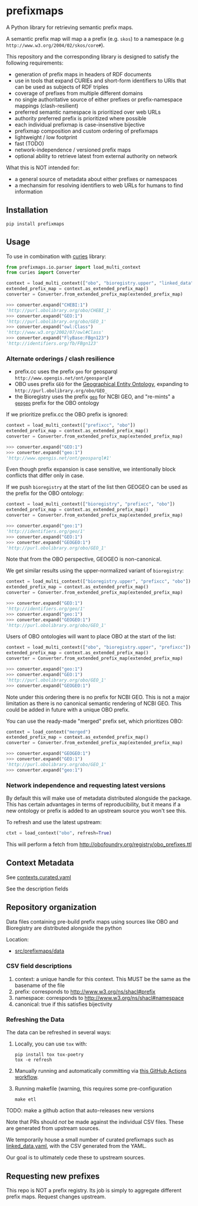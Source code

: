# prefixmaps

A Python library for retrieving semantic prefix maps.

A semantic prefix map will map a a prefix (e.g. `skos`) to a namespace (e.g `http://www.w3.org/2004/02/skos/core#`).

This repository and the corresponding library is designed to satisfy the following requirements:

- generation of prefix maps in headers of RDF documents
- use in tools that expand CURIEs and short-form identifiers to URIs that can be used as subjects of RDF triples
- coverage of prefixes from multiple different domains
- no single authoritative source of either prefixes or prefix-namespace mappings (clash-resilient)
- preferred semantic namespace is prioritized over web URLs
- authority preferred prefix is prioritized where possible
- each individual prefixmap is case-insenstive bijective
- prefixmap composition and custom ordering of prefixmaps
- lightweight / low footprint
- fast (TODO)
- network-independence / versioned prefix maps
- optional ability to retrieve latest from external authority on network

What this is NOT intended for:

- a general source of metadata about either prefixes or namespaces
- a mechansim for resolving identifiers to web URLs for humans to find information

## Installation

```
pip install prefixmaps
```

## Usage

To use in combination with [curies](https://github.com/cthoyt/curies) library:

```python
from prefixmaps.io.parser import load_multi_context
from curies import Converter

context = load_multi_context(["obo", "bioregistry.upper", "linked_data", "prefixcc"])
extended_prefix_map = context.as_extended_prefix_map()
converter = Converter.from_extended_prefix_map(extended_prefix_map)

>>> converter.expand("CHEBI:1")
'http://purl.obolibrary.org/obo/CHEBI_1'
>>> converter.expand("GEO:1")
'http://purl.obolibrary.org/obo/GEO_1'
>>> converter.expand("owl:Class")
'http://www.w3.org/2002/07/owl#Class'
>>> converter.expand("FlyBase:FBgn123")
'http://identifiers.org/fb/FBgn123'
```

### Alternate orderings / clash resilience

- prefix.cc uses the prefix `geo` for geosparql `http://www.opengis.net/ont/geosparql#`
- OBO uses prefix `GEO` for the [Geographical Entity Ontology](https://obofoundry.org/ontology/geo), expanding to `http://purl.obolibrary.org/obo/GEO_`
- the Bioregistry uses the prefix [`geo`](https://bioregistry.io/registry/geo) for NCBI GEO, and "re-mints" a [`geogeo`](https://bioregistry.io/registry/geogeo) prefix for the OBO ontology

If we prioritize prefix.cc the OBO prefix is ignored:

```python
context = load_multi_context(["prefixcc", "obo"])
extended_prefix_map = context.as_extended_prefix_map()
converter = Converter.from_extended_prefix_map(extended_prefix_map)

>>> converter.expand("GEO:1")
>>> converter.expand("geo:1")
'http://www.opengis.net/ont/geosparql#1'
```

Even though prefix expansion is case sensitive, we intentionally block conflicts that differ only in case.

If we push `bioregistry` at the start of the list then GEOGEO can be used as the prefix for the OBO ontology:

```python
context = load_multi_context(["bioregistry", "prefixcc", "obo"])
extended_prefix_map = context.as_extended_prefix_map()
converter = Converter.from_extended_prefix_map(extended_prefix_map)

>>> converter.expand("geo:1")
'http://identifiers.org/geo/1'
>>> converter.expand("GEO:1")
>>> converter.expand("GEOGEO:1")
'http://purl.obolibrary.org/obo/GEO_1'
```

Note that from the OBO perspective, GEOGEO is non-canonical.

We get similar results using the upper-normalized variant of `bioregistry`:

```python
context = load_multi_context(["bioregistry.upper", "prefixcc", "obo"])
extended_prefix_map = context.as_extended_prefix_map()
converter = Converter.from_extended_prefix_map(extended_prefix_map)

>>> converter.expand("GEO:1")
'http://identifiers.org/geo/1'
>>> converter.expand("geo:1")
>>> converter.expand("GEOGEO:1")
'http://purl.obolibrary.org/obo/GEO_1'
```

Users of OBO ontologies will want to place OBO at the start of the list:

```python
context = load_multi_context(["obo", "bioregistry.upper", "prefixcc"])
extended_prefix_map = context.as_extended_prefix_map()
converter = Converter.from_extended_prefix_map(extended_prefix_map)

>>> converter.expand("geo:1")
>>> converter.expand("GEO:1")
'http://purl.obolibrary.org/obo/GEO_1'
>>> converter.expand("GEOGEO:1")
```

Note under this ordering there is no prefix for NCBI GEO. This is not
a major limitation as there is no canonical semantic rendering of NCBI
GEO. This could be added in future with a unique OBO prefix.

You can use the ready-made "merged" prefix set, which prioritizes OBO:

```python
context = load_context("merged")
extended_prefix_map = context.as_extended_prefix_map()
converter = Converter.from_extended_prefix_map(extended_prefix_map)

>>> converter.expand("GEOGEO:1")
>>> converter.expand("GEO:1")
'http://purl.obolibrary.org/obo/GEO_1'
>>> converter.expand("geo:1")
```

### Network independence and requesting latest versions

By default this will make use of metadata distributed alongside the package. This has certain advantages in terms
of reproducibility, but it means if a new ontology or prefix is added to an upstream source you won't see this.

To refresh and use the latest upstream:

```python
ctxt = load_context("obo", refresh=True)
```

This will perform a fetch from http://obofoundry.org/registry/obo_prefixes.ttl

## Context Metadata

See [contexts.curated.yaml](src/prefixmaps/data/contexts.curated.yaml)

See the description fields

## Repository organization

Data files containing pre-build prefix maps using sources like OBO and Bioregistry are distributed alongside the python

Location:

 * [src/prefixmaps/data](src/prefixmaps/data/)

### CSV field descriptions

1. context: a unique handle for this context. This MUST be the same as the basename of the file
2. prefix: corresponds to http://www.w3.org/ns/shacl#prefix
3. namespace: corresponds to http://www.w3.org/ns/shacl#namespace
4. canonical: true if this satisfies bijectivity


### Refreshing the Data

The data can be refreshed in several ways:

1. Locally, you can use `tox` with:

   ```shell
   pip install tox tox-poetry
   tox -e refresh
   ```
2. Manually running and automatically committing via [this GitHub Actions workflow](https://github.com/linkml/prefixmaps/blob/main/.github/workflows/refresh.yaml).
3. Running makefile (warning, this requires some pre-configuration
    
    ```shell
    make etl
    ```

TODO: make a github action that auto-releases new versions

Note that PRs should *not* be made against the individual CSV files. These are generated from upstream sources.

We temporarily house a small number of curated prefixmaps such as [linked_data.yaml](https://github.com/linkml/prefixmaps/blob/main/src/prefixmaps/data/linked_data.curated.yaml), with the CSV generated from the YAML.

Our goal is to ultimately cede these to upstream sources.



## Requesting new prefixes

This repo is NOT a prefix registry. Its job is simply to aggregate
different prefix maps. Request changes upstream.
